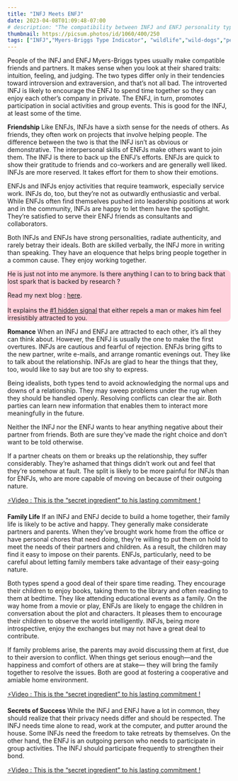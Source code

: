 ```yaml
---
title: "INFJ Meets ENFJ"
date: 2023-04-08T01:09:48-07:00
# description: "The compatibility between INFJ and ENFJ personality types"
thumbnail: https://picsum.photos/id/1060/400/250
tags: ["INFJ","Myers-Briggs Type Indicator", "wildlife","wild-dogs","pets","animal-welfare"]
---
```



<!-- This is **bold** text, and this is *emphasized* text.

Visit the [Hugo](https://gohugo.io) website! -->

<!-- https://beaconstreetusa.com/wp/infj-meets-enfj/ -->


People of the INFJ and ENFJ Myers-Briggs types usually make compatible friends and partners. It makes sense when you look at their shared traits: intuition, feeling, and judging. The two types differ only in their tendencies toward introversion and extraversion, and that’s not all bad. The introverted INFJ is likely to encourage the ENFJ to spend time together so they can enjoy each other’s company in private. The ENFJ, in turn, promotes participation in social activities and group events. This is good for the INFJ, at least some of the time.

**Friendship**
Like ENFJs, INFJs have a sixth sense for the needs of others. As friends, they often work on projects that involve helping people. The difference between the two is that the INFJ isn’t as obvious or demonstrative. The interpersonal skills of ENFJs make others want to join them. The INFJ is there to back up the ENFJ’s efforts. ENFJs are quick to show their gratitude to friends and co-workers and are generally well liked. INFJs are more reserved. It takes effort for them to show their emotions.

ENFJs and INFJs enjoy activities that require teamwork, especially service work. INFJs do, too, but they’re not as outwardly enthusiastic and verbal. While ENFJs often find themselves pushed into leadership positions at work and in the community, INFJs are happy to let them have the spotlight. They’re satisfied to serve their ENFJ friends as consultants and collaborators.

Both INFJs and ENFJs have strong personalities, radiate authenticity, and rarely betray their ideals. Both are skilled verbally, the INFJ more in writing than speaking. They have an eloquence that helps bring people together in a common cause. They enjoy working together.

<div style="background-color: #FFD1DC; border-radius: 9px;">
He is just not into me anymore. Is there anything I can to to bring back that lost spark that is backed by research ? 

Read my next blog : <a id="aflink" href="/wp/what-makes-him-want-only-you" class="two" target="_blank" title="Video : This is the “secret ingredient” to his lasting commitment">here</a>.</br></br>It explains the <a id="aflink" href="/wp/what-makes-him-want-only-you" class="two" target="_blank" title="Video : This is the “secret ingredient” to his lasting commitment">#1 hidden signal</a> that either repels a man or makes 
him feel irresistibly attracted to you.
</div>

**Romance**
When an INFJ and ENFJ are attracted to each other, it’s all they can think about. However, the ENFJ is usually the one to make the first overtures. INFJs are cautious and fearful of rejection. ENFJs bring gifts to the new partner, write e-mails, and arrange romantic evenings out. They like to talk about the relationship. INFJs are glad to hear the things that they, too, would like to say but are too shy to express.

Being idealists, both types tend to avoid acknowledging the normal ups and downs of a relationship. They may sweep problems under the rug when they should be handled openly. Resolving conflicts can clear the air. Both parties can learn new information that enables them to interact more meaningfully in the future.

Neither the INFJ nor the ENFJ wants to hear anything negative about their partner from friends. Both are sure they’ve made the right choice and don’t want to be told otherwise.

If a partner cheats on them or breaks up the relationship, they suffer considerably. They’re ashamed that things didn’t work out and feel that they’re somehow at fault. The split is likely to be more painful for INFJs than for ENFJs, who are more capable of moving on because of their outgoing nature.

<p><a id="aflink" href="https://hop.clickbank.net/?affiliate=klayu&vendor=hissecret&lp=0" class="one" target="_blank" title="⚡Video : This is the “secret ingredient” to his lasting commitment !">⚡Video : This is the “secret ingredient” to his lasting commitment !</a></p>

**Family Life**
If an INFJ and ENFJ decide to build a home together, their family life is likely to be active and happy. They generally make considerate partners and parents. When they’ve brought work home from the office or have personal chores that need doing, they’re willing to put them on hold to meet the needs of their partners and children. As a result, the children may find it easy to impose on their parents. ENFJs, particularly, need to be careful about letting family members take advantage of their easy-going nature.

Both types spend a good deal of their spare time reading. They encourage their children to enjoy books, taking them to the library and often reading to them at bedtime. They like attending educational events as a family. On the way home from a movie or play, ENFJs are likely to engage the children in conversation about the plot and characters. It pleases them to encourage their children to observe the world intelligently. INFJs, being more introspective, enjoy the exchanges but may not have a great deal to contribute.

If family problems arise, the parents may avoid discussing them at first, due to their aversion to conflict. When things get serious enough—and the happiness and comfort of others are at stake— they will bring the family together to resolve the issues. Both are good at fostering a cooperative and amiable home environment.

<p><a id="aflink" href="https://hop.clickbank.net/?affiliate=klayu&vendor=hissecret&lp=0" class="one" target="_blank" title="⚡Video : This is the “secret ingredient” to his lasting commitment !">⚡Video : This is the “secret ingredient” to his lasting commitment !</a></p>

**Secrets of Success**
While the INFJ and ENFJ have a lot in common, they should realize that their privacy needs differ and should be respected. The INFJ needs time alone to read, work at the computer, and putter around the house. Some INFJs need the freedom to take retreats by themselves. On the other hand, the ENFJ is an outgoing person who needs to participate in group activities. The INFJ should participate frequently to strengthen their bond.

<p><a id="aflink" href="https://hop.clickbank.net/?affiliate=klayu&vendor=hissecret&lp=0" class="one" target="_blank" title="⚡Video : This is the “secret ingredient” to his lasting commitment !">⚡Video : This is the “secret ingredient” to his lasting commitment !</a></p>
